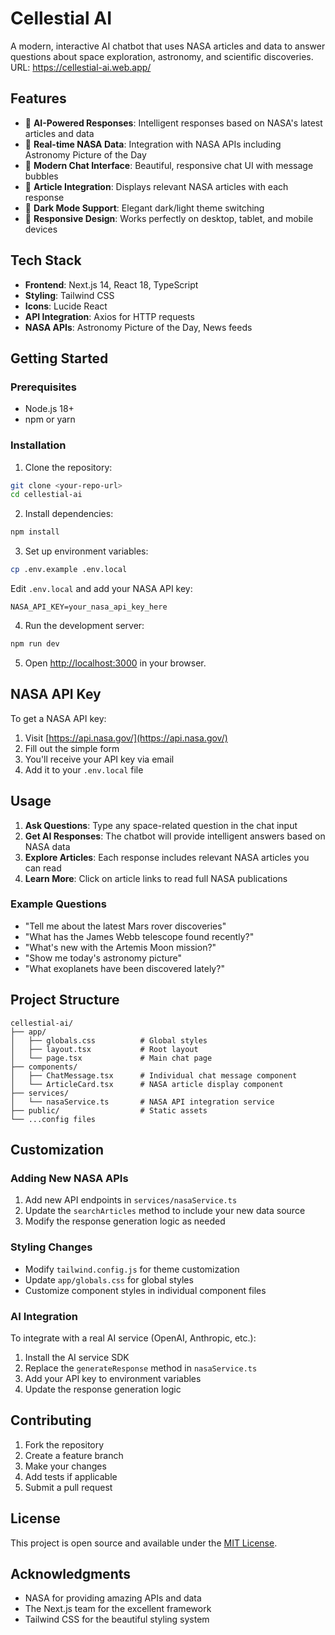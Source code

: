 # Cellestial AI

A modern, interactive AI chatbot that uses NASA articles and data to answer questions about space exploration, astronomy, and scientific discoveries.
URL: https://cellestial-ai.web.app/

## Features

- 🤖 **AI-Powered Responses**: Intelligent responses based on NASA's latest articles and data
- 🚀 **Real-time NASA Data**: Integration with NASA APIs including Astronomy Picture of the Day
- 💬 **Modern Chat Interface**: Beautiful, responsive chat UI with message bubbles
- 📰 **Article Integration**: Displays relevant NASA articles with each response
- 🌙 **Dark Mode Support**: Elegant dark/light theme switching
- 📱 **Responsive Design**: Works perfectly on desktop, tablet, and mobile devices

## Tech Stack

- **Frontend**: Next.js 14, React 18, TypeScript
- **Styling**: Tailwind CSS
- **Icons**: Lucide React
- **API Integration**: Axios for HTTP requests
- **NASA APIs**: Astronomy Picture of the Day, News feeds

## Getting Started

### Prerequisites

- Node.js 18+ 
- npm or yarn

### Installation

1. Clone the repository:
```bash
git clone <your-repo-url>
cd cellestial-ai
```

2. Install dependencies:
```bash
npm install
```

3. Set up environment variables:
```bash
cp .env.example .env.local
```

Edit `.env.local` and add your NASA API key:
```
NASA_API_KEY=your_nasa_api_key_here
```

4. Run the development server:
```bash
npm run dev
```

5. Open [http://localhost:3000](http://localhost:3000) in your browser.

## NASA API Key

To get a NASA API key:
1. Visit [https://api.nasa.gov/](https://api.nasa.gov/)
2. Fill out the simple form
3. You'll receive your API key via email
4. Add it to your `.env.local` file

## Usage

1. **Ask Questions**: Type any space-related question in the chat input
2. **Get AI Responses**: The chatbot will provide intelligent answers based on NASA data
3. **Explore Articles**: Each response includes relevant NASA articles you can read
4. **Learn More**: Click on article links to read full NASA publications

### Example Questions

- "Tell me about the latest Mars rover discoveries"
- "What has the James Webb telescope found recently?"
- "What's new with the Artemis Moon mission?"
- "Show me today's astronomy picture"
- "What exoplanets have been discovered lately?"

## Project Structure

```
cellestial-ai/
├── app/
│   ├── globals.css          # Global styles
│   ├── layout.tsx           # Root layout
│   └── page.tsx             # Main chat page
├── components/
│   ├── ChatMessage.tsx      # Individual chat message component
│   └── ArticleCard.tsx      # NASA article display component
├── services/
│   └── nasaService.ts       # NASA API integration service
├── public/                  # Static assets
└── ...config files
```

## Customization

### Adding New NASA APIs

1. Add new API endpoints in `services/nasaService.ts`
2. Update the `searchArticles` method to include your new data source
3. Modify the response generation logic as needed

### Styling Changes

- Modify `tailwind.config.js` for theme customization
- Update `app/globals.css` for global styles
- Customize component styles in individual component files

### AI Integration

To integrate with a real AI service (OpenAI, Anthropic, etc.):

1. Install the AI service SDK
2. Replace the `generateResponse` method in `nasaService.ts`
3. Add your API key to environment variables
4. Update the response generation logic

## Contributing

1. Fork the repository
2. Create a feature branch
3. Make your changes
4. Add tests if applicable
5. Submit a pull request

## License

This project is open source and available under the [MIT License](LICENSE).

## Acknowledgments

- NASA for providing amazing APIs and data
- The Next.js team for the excellent framework
- Tailwind CSS for the beautiful styling system
